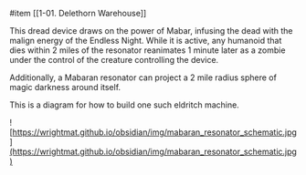  #item [[1-01. Delethorn Warehouse]]

This dread device draws on the power of Mabar, infusing the dead with the malign energy of the Endless Night. While it is active, any humanoid that dies within 2 miles of the resonator reanimates 1 minute later as a zombie under the control of the creature controlling the device.

Additionally, a Mabaran resonator can project a 2 mile radius sphere of magic darkness around itself.

This is a diagram for how to build one such eldritch machine.

![https://wrightmat.github.io/obsidian/img/mabaran_resonator_schematic.jpg](https://wrightmat.github.io/obsidian/img/mabaran_resonator_schematic.jpg)